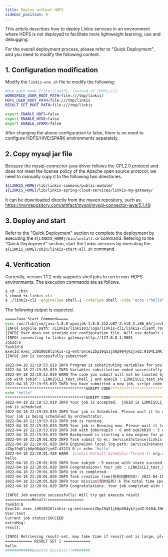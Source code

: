 ```yaml
---
title: Deploy without HDFS
sidebar_position: 8
---
```


This article describes how to deploy Linkis services in an environment where HDFS is not deployed to facilitate more lightweight learning, use and debugging.

For the overall deployment process, please refer to "Quick Deployment", and you need to modify the following content.

## 1. Configuration modification
Modify the `linkis-env.sh` file to modify the following:
```bash
#Use path mode [file://path]  instead of [hdfs://] 
WORKSPACE_USER_ROOT_PATH=file:///tmp/linkis/
HDFS_USER_ROOT_PATH=file:///tmp/linkis
RESULT_SET_ROOT_PATH=file:///tmp/linkis

export ENABLE_HDFS=false
export ENABLE_HIVE=false
export ENABLE_SPARK=false
```

After changing the above configuration to false, there is no need to configure HDFS/HIVE/SPARK environments separately.

## 2. Copy mysql jar file
Because the mysql-connector-java driver follows the GPL2.0 protocol and does not meet the license policy of the Apache open source protocol, we need to manually copy it to the following two directories.
```bash
${LINKIS_HOME}/lib/linkis-commons/public-module/
${LINKIS_HOME}/lib/linkis-spring-cloud-services/linkis-mg-gateway/
```

It can be downloaded directly from the maven repository, such as https://mvnrepository.com/artifact/mysql/mysql-connector-java/5.1.49

## 3. Deploy and start
Refer to the "Quick Deployment" section to complete the deployment by executing the `${LINKIS_HOME}/bin/install.sh` command.
Refering to the "Quick Deployment" section, start the Linkis services by executing the `${LINKIS_HOME}/sbin/linkis-start-all.sh` command.


## 4. Verification
Currently, version 1.1.2 only supports shell jobs to run in non-HDFS environments. The execution commands are as follows.

```bash
$ cd ./bin
$ chmod +x linkis-cli
$ ./linkis-cli -engineType shell-1 -codeType shell -code "echo \"hello\" "  -submitUser <submitUser> -proxyUser <proxyUser>
```

The following output is expected.
```bash
=====Java Start Command=====
exec /usr/lib/jvm/java-1.8.0-openjdk-1.8.0.312.b07-2.el8_5.x86_64/jre/bin/java -server -Xms32m -Xmx2048m -XX:+HeapDumpOnOutOfMemoryError -XX:HeapDumpPath=/Linkis/linkis03/logs/linkis-cli -XX:ErrorFile=/Linkis/linkis03/logs/linkis-cli/ps_err_pid%p.log -XX:+UseConcMarkSweepGC -XX:CMSInitiatingOccupancyFraction=80 -XX:+DisableExplicitGC    -classpath /Linkis/linkis03/conf/linkis-cli:/Linkis/linkis03/lib/linkis-computation-governance/linkis-client/linkis-cli/*:/Linkis/linkis03/lib/linkis-commons/public-module/*: -Dconf.root=/Linkis/linkis03/conf/linkis-cli -Dconf.file=linkis-cli.properties -Dlog.path=/Linkis/linkis03/logs/linkis-cli -Dlog.file=linkis-client.root.log.20220418221952287912946  org.apache.linkis.cli.application.LinkisClientApplication '-engineType shell-1 -codeType shell -code echo "hello"  -submitUser test -proxyUser test'
[INFO] LogFile path: /Linkis/linkis03/logs/linkis-cli/linkis-client.root.log.20220418221952287912946
[INFO] User does not provide usr-configuration file. Will use default config
[INFO] connecting to linkis gateway:http://127.0.0.1:9001
JobId:6
TaskId:6
ExecId:exec_id018028linkis-cg-entranceiZbp19q51jb8p984yk2jxdZ:9104LINKISCLI_test_shell_1
[INFO] Job is successfully submitted!

2022-04-18 22:19:53.019 INFO Program is substituting variables for you
2022-04-18 22:19:53.019 INFO Variables substitution ended successfully
2022-04-18 22:19:53.019 WARN The code you submit will not be limited by the limit
Job with jobId : LINKISCLI_test_shell_1 and execID : LINKISCLI_test_shell_1 submitted 
2022-04-18 22:19:53.019 INFO You have submitted a new job, script code (after variable substitution) is
************************************SCRIPT CODE************************************
echo "hello"
************************************SCRIPT CODE************************************
2022-04-18 22:19:53.019 INFO Your job is accepted,  jobID is LINKISCLI_test_shell_1 and jobReqId is 6 in ServiceInstance(linkis-cg-entrance, iZbp19q51jb8p984yk2jxdZ:9104). Please wait it to be scheduled
job is scheduled.
2022-04-18 22:19:53.019 INFO Your job is Scheduled. Please wait it to run.
Your job is being scheduled by orchestrator.
2022-04-18 22:19:53.019 INFO job is running.
2022-04-18 22:19:53.019 INFO Your job is Running now. Please wait it to complete.
2022-04-18 22:19:53.019 INFO Job with jobGroupId : 6 and subJobId : 5 was submitted to Orchestrator.
2022-04-18 22:19:53.019 INFO Background is starting a new engine for you,execId astJob_4_codeExec_4 mark id is mark_4, it may take several seconds, please wait
2022-04-18 22:20:01.020 INFO Task submit to ec: ServiceInstance(linkis-cg-engineconn, iZbp19q51jb8p984yk2jxdZ:43213) get engineConnExecId is: 1
2022-04-18 22:20:01.020 INFO EngineConn local log path: ServiceInstance(linkis-cg-engineconn, iZbp19q51jb8p984yk2jxdZ:43213) /appcom1/tmp/test/20220418/shell/cc21fbb5-3a33-471b-a565-8407ff8ebd80/logs
iZbp19q51jb8p984yk2jxdZ:43213_0 >> echo "hello"
2022-04-18 22:20:01.438 WARN  [Linkis-Default-Scheduler-Thread-1] org.apache.linkis.engineconn.computation.executor.hook.executor.ExecuteOnceHook 50 warn - execute once become effective, register lock listener
hello
2022-04-18 22:20:01.020 INFO Your subjob : 5 execue with state succeed, has 1 resultsets.
2022-04-18 22:20:01.020 INFO Congratuaions! Your job : LINKISCLI_test_shell_1 executed with status succeed and 0 results.
2022-04-18 22:20:01.020 INFO job is completed.
2022-04-18 22:20:01.020 INFO Task creation time(任务创建时间): 2022-04-18 22:19:53, Task scheduling time(任务调度时间): 2022-04-18 22:19:53, Task start time(任务开始时间): 2022-04-18 22: Mission end time(任务结束时间): 2022-04-18 22:20:01
2022-04-18 22:20:01.020 INFO Your mission(您的任务) 6 The total time spent is(总耗时时间为): 8.3 秒
2022-04-18 22:20:01.020 INFO Congratulations. Your job completed with status Success.

[INFO] Job execute successfully! Will try get execute result
============Result:================
TaskId:6
ExecId: exec_id018028linkis-cg-entranceiZbp19q51jb8p984yk2jxdZ:9104LINKISCLI_test_shell_1
User:test
Current job status:SUCCEED
extraMsg: 
result: 

[INFO] Retrieving result-set, may take time if result-set is large, please do not exit program.
============ RESULT SET 1 ============
hello   
############Execute Success!!!########
```